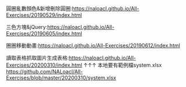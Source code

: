 ﻿
圓圈亂數顏色&新增刪除圓圈:https://naloacl.github.io/All-Exercises/20190529/index.html

三色方塊&jQuery:https://naloacl.github.io/All-Exercises/20190605/index.html

圈圈移動動畫:https://naloacl.github.io/All-Exercises/20190612/index.html

讀取表格抓取圖片生成表格:https://naloacl.github.io/All-Exercises/20200310/index.html
↑↑↑
本地要有範例檔system.xlsx
https://github.com/NALoacl/All-Exercises/blob/master/20200310/system.xlsx

